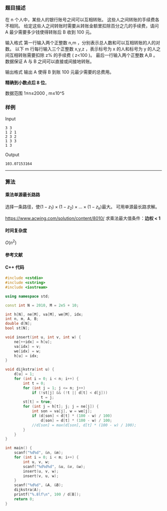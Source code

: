 ### 题目描述

在  n  个人中，某些人的银行账号之间可以互相转账。
这些人之间转账的手续费各不相同。
给定这些人之间转账时需要从转账金额里扣除百分之几的手续费，请问  A  最少需要多少钱使得转账后  B  收到 100 元。

输入格式
第一行输入两个正整数  n,m ，分别表示总人数和可以互相转账的人的对数。
以下  m  行每行输入三个正整数  x,y,z ，表示标号为  x  的人和标号为  y  的人之间互相转账需要扣除  z%  的手续费 (  z<100  )。
最后一行输入两个正整数  A,B 。
数据保证  A  与  B  之间可以直接或间接地转账。

输出格式
输出  A  使得  B  到账 100 元最少需要的总费用。

**精确到小数点后 8 位**。

数据范围
1≤n≤2000 ,
m≤10^5

### 样例

Input

```
3 3
1 2 1
2 3 2
1 3 3
1 3
```

Output

```
103.07153164
```

----------

### 算法
#### 乘法单源最长路路

选择一条路径，使$(1 - z_1) \times (1 - z_2) \times ... \times (1 - z_k)$最大。
可用单源最长路求解。

https://www.acwing.com/solution/content/8010/
求乘法最大值条件：**边权 < 1**

#### 时间复杂度

$O(n ^ 2)$

#### 参考文献

#### C++ 代码

``` cpp
#include <cstdio>
#include <cstring>
#include <iostream>

using namespace std;

const int N = 2010, M = 2e5 + 10;

int h[N], ne[M], va[M], we[M], idx;
int n, m, A, B;
double d[N];
bool st[N];

void insert(int u, int v, int w) {
    ne[++idx] = h[u];
    va[idx] = v;
    we[idx] = w;
    h[u] = idx;
}

void dijkstra(int u) {
    d[u] = 1;
    for (int i = 0; i < n; i++) {
        int t = 0;
        for (int j = 1; j <= n; j++)
            if (!st[j] && (!t || d[t] < d[j]))
                t = j;
        st[t] = true;
        for (int j = h[t]; j; j = ne[j]) {
            int son = va[j], w = we[j];
            if (d[son] < d[t] * (100 - w) / 100)
                d[son] = d[t] * (100 - w) / 100;
          	//d[son] = max(d[son], d[t] * (100 - w) / 100);
        }
    }
}

int main() {
    scanf("%d%d", &n, &m);
    for (int i = 0; i < m; i++) {
        int u, v, w;
        scanf("%d%d%d", &u, &v, &w);
        insert(u, v, w);
        insert(v, u, w);
    }
    scanf("%d%d", &A, &B);
    dijkstra(A);
    printf("%.8lf\n", 100 / d[B]);
    return 0;
}
```
